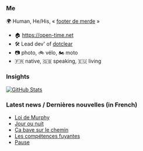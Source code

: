 ### Me

🌍 Human, He/His, « [footer de merde](https://open-time.net/post/2013/07/17/La-veritable-histoire-du-Footer-de-merde-) » 
* 🏠 https://open-time.net 
* 🛠️ Lead dev' of [dotclear](https://git.dotclear.org/dev/dotclear)
* 📷 photo, 🚲 vélo, 🏍️ moto 
* 🇫🇷 native, 🇬🇧 speaking, 🇪🇺 living

### Insights

[![GitHub Stats](https://github-readme-stats-sigma-five.vercel.app/api?username=franck-paul)](https://github.com/franck-paul)

### Latest news / Dernières nouvelles (in French)

<!-- BLOG-POST-LIST:START -->
- [Loi de Murphy](https://open-time.net/post/2024/04/02/Loi-de-Murphy)
- [Jour ou nuit](https://open-time.net/post/2024/04/01/Jour-ou-nuit)
- [Ça bave sur le chemin](https://open-time.net/post/2024/03/31/Ca-bave-sur-le-chemin)
- [Les compétences fuyantes](https://open-time.net/post/2024/03/30/Les-competences-fuyantes)
- [Pause](https://open-time.net/post/2024/03/29/Pause)
<!-- BLOG-POST-LIST:END -->
